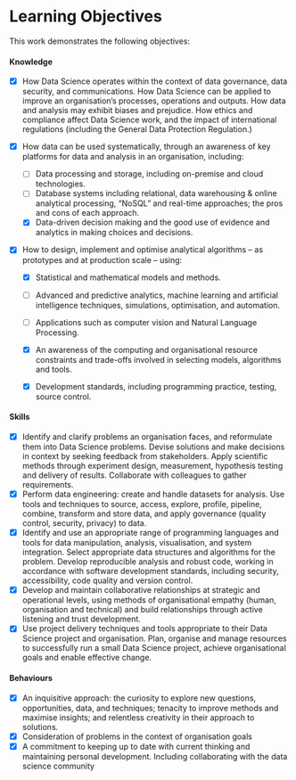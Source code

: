 # Learning Objectives

This work demonstrates the following objectives:


#### Knowledge
- [x] How Data Science operates within the context of data governance, data security, and communications. How Data Science can be applied to improve an organisation’s processes, operations and outputs. How data and analysis may exhibit biases and prejudice.  How ethics and compliance affect Data Science work, and the impact of international regulations (including the General Data Protection Regulation.)

- [x] How data can be used systematically, through an awareness of key platforms for data and analysis in an organisation, including:
    - [ ] Data processing and storage, including on-premise and cloud technologies. 
    - [ ] Database systems including relational, data warehousing & online analytical processing, “NoSQL” and real-time approaches; the pros and cons of each approach.
    - [x] Data-driven decision making and the good use of evidence and analytics in making choices and decisions.
 
- [x] How to design, implement and optimise analytical algorithms – as prototypes and at production scale – using:
    - [x] Statistical and mathematical models and methods.
    - [ ] Advanced and predictive analytics, machine learning and artificial intelligence techniques, simulations, optimisation, and automation.
    - [ ] Applications such as computer vision and Natural Language Processing.
    - [x] An awareness of the computing and organisational resource constraints and trade-offs involved in selecting models, algorithms and tools.
    - [x] Development standards, including programming practice, testing, source control. 
 
 
 

#### Skills
- [x] Identify and clarify problems an organisation faces, and reformulate them into Data Science problems. Devise solutions and make decisions in context by seeking feedback from stakeholders. Apply scientific methods through experiment design, measurement, hypothesis testing and delivery of results.  Collaborate with colleagues to gather requirements.
- [x] Perform data engineering: create and handle datasets for analysis. Use tools and techniques to source, access, explore, profile, pipeline, combine, transform and store data, and apply governance (quality control, security, privacy) to data.
- [x] Identify and use an appropriate range of programming languages and tools for data manipulation, analysis, visualisation, and system integration. Select appropriate data structures and algorithms for the problem.  Develop reproducible analysis and robust code, working in accordance with software development standards, including security, accessibility, code quality and version control.
- [x] Develop and maintain collaborative relationships at strategic and operational levels, using methods of organisational empathy (human, organisation and technical) and build relationships through active listening and trust development.
- [x] Use project delivery techniques and tools appropriate to their Data Science project and organisation. Plan, organise and manage resources to successfully run a small Data Science project, achieve organisational goals and enable effective change.

#### Behaviours
- [x] An inquisitive approach: the curiosity to explore new questions, opportunities, data, and techniques; tenacity to improve methods and maximise insights; and relentless creativity in their approach to solutions.
- [x] Consideration of problems in the context of organisation goals
- [x] A commitment to keeping up to date with current thinking and maintaining personal development. Including collaborating with the data science community